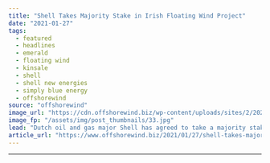 ```yaml
---
title: "Shell Takes Majority Stake in Irish Floating Wind Project"
date: "2021-01-27"
tags: 
  - featured
  - headlines
  - emerald
  - floating wind
  - kinsale
  - shell
  - shell new energies
  - simply blue energy
  - offshorewind
source: "offshorewind"
image_url: "https://cdn.offshorewind.biz/wp-content/uploads/sites/2/2021/01/27094010/Shell-Takes-Majority-Stake-in-Irish-Floating-Wind-Project.jpg"
image_fp: "/assets/img/post_thumbnails/33.jpg"
lead: "Dutch oil and gas major Shell has agreed to take a majority stake in"
article_url: "https://www.offshorewind.biz/2021/01/27/shell-takes-majority-stake-in-irish-floating-wind-project/"
---
```


---

